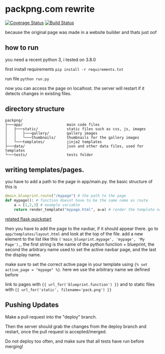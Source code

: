 # packpng.com rewrite
[![Coverage Status](https://coveralls.io/repos/github/laundmo/packpng/badge.svg?branch=master&service=github)](https://coveralls.io/github/laundmo/packpng?branch=master) [![Build Status](https://travis-ci.com/laundmo/packpng.svg?branch=master)](https://travis-ci.com/laundmo/packpng)

because the original page was made in a website builder and thats just oof

## how to run

you need a recent python 3, i tested on 3.8.0

first install requirements `pip install -r requirements.txt`

run file `python run.py`

now you can access the page on localhost. the server will restart if it detects changes in existing files.

## directory structure
```
packpng/
├───app/                    main code files
│   ├───static/             static files such as css, js, images
│   │   ├───gallery/        gallery images
│   │   └───thumbnails/     thumbnails for the gallery images
│   └───templates/          jinja2 templates
├───data/                   json and other data files, used for templates
└───tests/                  tests folder
```
## writing templates/pages.

you have to add a path to the page in app/main.py. the basic structure of this is
```python
@main_blueprint.route("/mypage") # the path to the page
def mypage(): # function doesnt have to be the same name as route
    a = [1,2,3] # example variable
    return render_template("mypage.html", a=a) # render the template named "mypage.html" from the templates folder, and pass the value of "a" with the name "a" to the template
```
[related flask quickstart](https://flask.palletsprojects.com/en/1.1.x/quickstart/#routing)

then you have to add the page to the navbar, if it should appear there.
go to `app/templates/layout.html` and look at the top of the file. add a new element to the list like this `('main_blueprint.mypage', 'mypage', 'My Page'),`, the first string is the name of the python function + blueprint, the second the arbitrary name used to set the active navbar page, and the last the display name.

make sure to set the correct active page in your template using `{% set active_page = "mypage" %}`. here we use the arbitrary name we defined before

link to pages with `{{ url_for('blueprint.function') }}` and to static files with `{{ url_for('static', filename='pack.png') }}`


## Pushing Updates

Make a pull request into the "deploy" branch. 

Then the server should grab the changes from the deploy branch and restart, once the pull request is accepted/merged.

Do not deploy too often, and make sure that all tests have run before merging!
